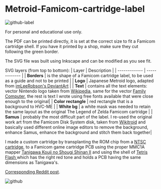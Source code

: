 # Metroid-Famicom-cartridge-label
![github-label](https://github.com/user-attachments/assets/82ef3665-3418-4d5d-a9e0-123e2e6bbe3e)

For personal and educational use only.

The PDF can be printed directly, it is set at the correct size to fit a Famicom cartridge shell. If you have it printed by a shop, make sure they cut following the green border.

The SVG file was built using Inkscape and can be modified as you see fit.

SVG layers (from top to bottom):
| Layer  | Description |
| ------------- | ------------- |
| **Borders**  | is the shape of a Famicom cartridge label, to be used as a guide and not to be printed  |
| **Logo**  | Japanese Metroid logo, adapted from <a href="https://www.deviantart.com/imleerobson/art/Metroid-Vector-Logo-Famicom-1986-703812394">imLeeRobson's DeviantArt</a>  |
| **Text**  | contains all the text elements: vector Nintendo logo taken from [Wikipedia](https://en.wikipedia.org/wiki/File:Nintendo_red_logo.svg), same for the vector [Family Computer](https://en.m.wikipedia.org/wiki/File:Family_Computer_logo.svg), the rest is text I wrote using free fonts available that were close enough to the original|
| **Color rectangle**  | red rectangle that is a background to HVC-ME |
| **White bg**  | a white mask was needed to retain the same layout as the original The Legend of Zelda Famicom cartridge  |
| **Samus**  | probably the most difficult part of the label. I re-used the original work art from the Famicom Disk System disk, taken from [Wikitroid](https://metroid.fandom.com/wiki/Metroid_(game)?file=Metroid_FDS_boxart.jpg) and basically used different online image editors to remove the background, enhance Samus, enhance the background and stitch them back together|

I made a custom cartridge by transplanting the ROM chip from a [NTSC cartridge](https://nescartdb.com/profile/view/224/metroid), to a Famicom game cartridge PCB using the proper MMC1A mapper [Tanigawa Kouji no Shougi Shinan II](https://nescartdb.com/profile/view/1462/tanigawa-kouji-no-shougi-shinan-ii) and using the shell of [Tetris Flash
](https://nescartdb.com/profile/view/2157/tetris-flash) which has the right red tone and holds a PCB having the same dimensions as Tanigawa's.

[Corresponding Reddit post](https://www.reddit.com/r/Famicom/comments/1j2qmj9/i_made_a_custom_metroid_famicom_cartridge/).

![github](https://github.com/user-attachments/assets/a649ca00-423f-4a6b-91f6-a9de87d95a5a)


